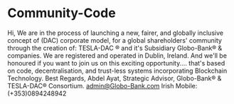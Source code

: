 # Community-Code
Hi,  We are in the process of launching a new, fairer, and globally inclusive concept of (DAC)  corporate model, for a global shareholders' community through the creation of: TESLA-DAC ® and it's Subsidiary Globo-Bank® &amp; companies. We are registered and operated in Dublin, Ireland. And we'll be honoured if you want to join us on this exciting opportunity.... that's based on code, decentralisation, and trust-less systems incorporating Blockchain Technology.  Best Regards,  Abdel Ayat,  Strategic Advisor,   Globo-Bank® &amp; TESLA-DAC® Consortium.   admin@Globo-Bank.com  Irish Mobile: (+353)0894248942 
